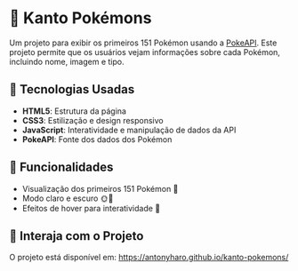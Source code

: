 # 🐾 Kanto Pokémons

Um projeto para exibir os primeiros 151 Pokémon usando a [PokeAPI](https://pokeapi.co/). Este projeto permite que os usuários vejam informações sobre cada Pokémon, incluindo nome, imagem e tipo. 

## 🎨 Tecnologias Usadas

- **HTML5**: Estrutura da página
- **CSS3**: Estilização e design responsivo
- **JavaScript**: Interatividade e manipulação de dados da API
- **PokeAPI**: Fonte dos dados dos Pokémon

## 🚀 Funcionalidades

- Visualização dos primeiros 151 Pokémon 🐉
- Modo claro e escuro 🌞🌙
- Efeitos de hover para interatividade 🔄

## 🔧 Interaja com o Projeto 

O projeto está disponível em: https://antonyharo.github.io/kanto-pokemons/

